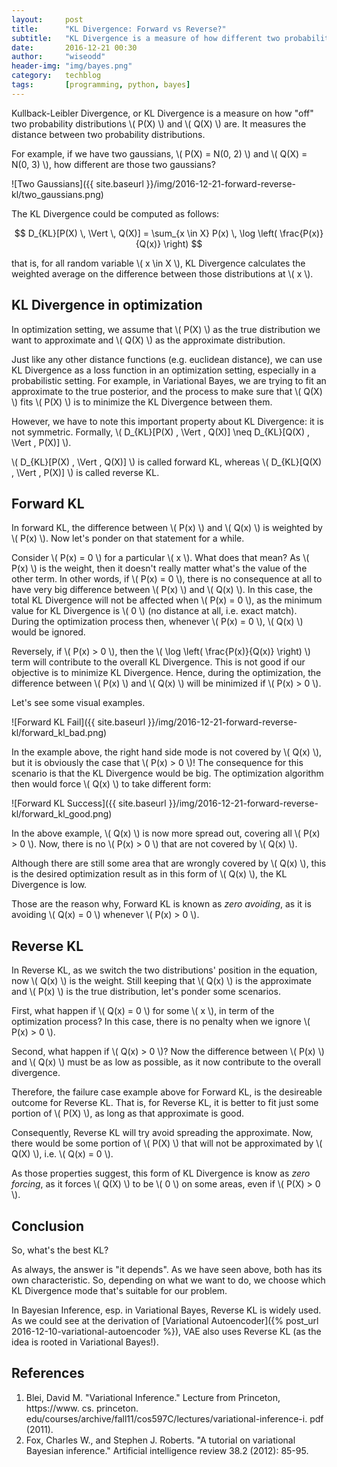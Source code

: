```yaml
---
layout:     post
title:      "KL Divergence: Forward vs Reverse?"
subtitle:   "KL Divergence is a measure of how different two probability distributions are. It is a non-symmetric distance function, and each arrangement has its own interesting property, especially when we use it in optimization settings e.g. Variational Bayes method."
date:       2016-12-21 00:30
author:     "wiseodd"
header-img: "img/bayes.png"
category:   techblog
tags:       [programming, python, bayes]
---
```


Kullback-Leibler Divergence, or KL Divergence is a measure on how "off" two probability distributions \\( P(X) \\) and \\( Q(X) \\) are. It measures the distance between two probability distributions.

For example, if we have two gaussians, \\( P(X) = N(0, 2) \\) and \\( Q(X) = N(0, 3) \\), how different are those two gaussians?

![Two Gaussians]({{ site.baseurl }}/img/2016-12-21-forward-reverse-kl/two_gaussians.png)

The KL Divergence could be computed as follows:

$$ D_{KL}[P(X) \, \Vert \, Q(X)] = \sum_{x \in X} P(x) \, \log \left( \frac{P(x)}{Q(x)} \right) $$

that is, for all random variable \\( x \in X \\), KL Divergence calculates the weighted average on the difference between those distributions at \\( x \\).


<h2 class="section-header">KL Divergence in optimization</h2>

In optimization setting, we assume that \\( P(X) \\) as the true distribution we want to approximate and \\( Q(X) \\) as the approximate distribution.

Just like any other distance functions (e.g. euclidean distance), we can use KL Divergence as a loss function in an optimization setting, especially in a probabilistic setting. For example, in Variational Bayes, we are trying to fit an approximate to the true posterior, and the process to make sure that \\( Q(X) \\) fits \\( P(X) \\) is to minimize the KL Divergence between them.

However, we have to note this important property about KL Divergence: it is not symmetric. Formally, \\( D_{KL}[P(X) \, \Vert \, Q(X)] \neq D_{KL}[Q(X) \, \Vert \, P(X)] \\).

\\( D_{KL}[P(X) \, \Vert \, Q(X)] \\) is called forward KL, whereas \\( D_{KL}[Q(X) \, \Vert \, P(X)] \\) is called reverse KL.


<h2 class="section-header">Forward KL</h2>

In forward KL, the difference between \\( P(x) \\) and \\( Q(x) \\) is weighted by \\( P(x) \\). Now let's ponder on that statement for a while.

Consider \\( P(x) = 0 \\) for a particular \\( x \\). What does that mean? As \\( P(x) \\) is the weight, then it doesn't really matter what's the value of the other term. In other words, if \\( P(x) = 0 \\), there is no consequence at all to have very big difference between \\( P(x) \\) and \\( Q(x) \\). In this case, the total KL Divergence will not be affected when \\( P(x) = 0 \\), as the minimum value for KL Divergence is \\( 0 \\) (no distance at all, i.e. exact match). During the optimization process then, whenever \\( P(x) = 0 \\), \\( Q(x) \\) would be ignored.

Reversely, if \\( P(x) > 0 \\), then the \\( \log \left( \frac{P(x)}{Q(x)} \right) \\) term will contribute to the overall KL Divergence. This is not good if our objective is to minimize KL Divergence. Hence, during the optimization, the difference between \\( P(x) \\) and \\( Q(x) \\) will be minimized if \\( P(x) > 0 \\).

Let's see some visual examples.

![Forward KL Fail]({{ site.baseurl }}/img/2016-12-21-forward-reverse-kl/forward_kl_bad.png)

In the example above, the right hand side mode is not covered by \\( Q(x) \\), but it is obviously the case that \\( P(x) > 0 \\)! The consequence for this scenario is that the KL Divergence would be big. The optimization algorithm then would force \\( Q(x) \\) to take different form:

![Forward KL Success]({{ site.baseurl }}/img/2016-12-21-forward-reverse-kl/forward_kl_good.png)

In the above example, \\( Q(x) \\) is now more spread out, covering all \\( P(x) > 0 \\). Now, there is no \\( P(x) > 0 \\) that are not covered by \\( Q(x) \\).

Although there are still some area that are wrongly covered by \\( Q(x) \\), this is the desired optimization result as in this form of \\( Q(x) \\), the KL Divergence is low.

Those are the reason why, Forward KL is known as *zero avoiding*, as it is avoiding \\( Q(x) = 0 \\) whenever \\( P(x) > 0 \\).


<h2 class="section-header">Reverse KL</h2>

In Reverse KL, as we switch the two distributions' position in the equation, now \\( Q(x) \\) is the weight. Still keeping that \\( Q(x) \\) is the approximate and \\( P(x) \\) is the true distribution, let's ponder some scenarios.

First, what happen if \\( Q(x) = 0 \\) for some \\( x \\), in term of the optimization process? In this case, there is no penalty when we ignore \\( P(x) > 0 \\).

Second, what happen if \\( Q(x) > 0 \\)? Now the difference between \\( P(x) \\) and \\( Q(x) \\) must be as low as possible, as it now contribute to the overall divergence.

Therefore, the failure case example above for Forward KL, is the desireable outcome for Reverse KL. That is, for Reverse KL, it is better to fit just some portion of \\( P(X) \\), as long as that approximate is good.

Consequently, Reverse KL will try avoid spreading the approximate. Now, there would be some portion of \\( P(X) \\) that will not be approximated by \\( Q(X) \\), i.e. \\( Q(x) = 0 \\).

As those properties suggest, this form of KL Divergence is know as *zero forcing*, as it forces \\( Q(X) \\) to be \\( 0 \\) on some areas, even if \\( P(X) > 0 \\).


<h2 class="section-header">Conclusion</h2>

So, what's the best KL?

As always, the answer is "it depends". As we have seen above, both has its own characteristic. So, depending on what we want to do, we choose which KL Divergence mode that's suitable for our problem.

In Bayesian Inference, esp. in Variational Bayes, Reverse KL is widely used. As we could see at the derivation of [Variational Autoencoder]({% post_url 2016-12-10-variational-autoencoder %}), VAE also uses Reverse KL (as the idea is rooted in Variational Bayes!).


<h2 class="section-header">References</h2>

1. Blei, David M. "Variational Inference." Lecture from Princeton, https://www. cs. princeton. edu/courses/archive/fall11/cos597C/lectures/variational-inference-i. pdf (2011).
2. Fox, Charles W., and Stephen J. Roberts. "A tutorial on variational Bayesian inference." Artificial intelligence review 38.2 (2012): 85-95.